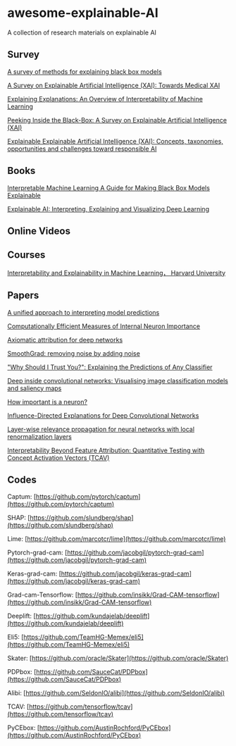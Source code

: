 # awesome-explainable-AI
A  collection of research materials on explainable AI


## Survey
[A survey of methods for explaining black box models](http://arxiv.org/abs/1802.01933)

[A Survey on Explainable Artificial Intelligence (XAI): Towards Medical XAI](http://arxiv.org/abs/1907.07374)

[Explaining Explanations: An Overview of Interpretability of Machine Learning](https://arxiv.org/abs/1806.00069)

[Peeking Inside the Black-Box: A Survey on Explainable Artificial Intelligence (XAI)](https://ieeexplore.ieee.org/document/8466590/)

[Explainable Explainable Artificial Intelligence (XAI): Concepts, taxonomies, opportunities and challenges toward responsible AI](http://arxiv.org/abs/1910.10045)


## Books

[Interpretable Machine Learning A Guide for Making Black Box Models Explainable](https://christophm.github.io/interpretable-ml-book/)

[Explainable AI: Interpreting, Explaining and Visualizing Deep Learning](http://link.springer.com/10.1007/978-3-030-28954-6)

## Online Videos

## Courses

[Interpretability and Explainability in Machine Learning， Harvard University](https://interpretable-ml-class.github.io/)

## Papers

[A unified approach to interpreting model predictions](http://arxiv.org/abs/1705.07874)

[Computationally Efficient Measures of Internal Neuron Importance](http://arxiv.org/abs/1807.09946)

[Axiomatic attribution for deep networks](http://arxiv.org/abs/1703.01365)

[SmoothGrad: removing noise by adding noise](http://arxiv.org/abs/1706.03825)

["Why Should I Trust You?": Explaining the Predictions of Any Classifier](http://arxiv.org/abs/1602.04938)

[Deep inside convolutional networks: Visualising image classification models and saliency maps](http://arxiv.org/abs/1312.6034)

[How important is a neuron?](http://arxiv.org/abs/1805.12233)

[Influence-Directed Explanations for Deep Convolutional Networks](http://arxiv.org/abs/1802.03788)

[Layer-wise relevance propagation for neural networks with local renormalization layers](http://arxiv.org/abs/1604.00825)

[Interpretability Beyond Feature Attribution: Quantitative Testing with Concept Activation Vectors (TCAV)](https://arxiv.org/abs/1711.11279)




## Codes

Captum: [https://github.com/pytorch/captum](https://github.com/pytorch/captum)

SHAP: [https://github.com/slundberg/shap](https://github.com/slundberg/shap)

Lime: [https://github.com/marcotcr/lime](https://github.com/marcotcr/lime)

Pytorch-grad-cam: [https://github.com/jacobgil/pytorch-grad-cam](https://github.com/jacobgil/pytorch-grad-cam)

Keras-grad-cam: [https://github.com/jacobgil/keras-grad-cam](https://github.com/jacobgil/keras-grad-cam)

Grad-cam-Tensorflow: [https://github.com/insikk/Grad-CAM-tensorflow](https://github.com/insikk/Grad-CAM-tensorflow)

Deeplift: [https://github.com/kundajelab/deeplift](https://github.com/kundajelab/deeplift)

Eli5: [https://github.com/TeamHG-Memex/eli5](https://github.com/TeamHG-Memex/eli5)

Skater: [https://github.com/oracle/Skater](https://github.com/oracle/Skater)

PDPbox: [https://github.com/SauceCat/PDPbox](https://github.com/SauceCat/PDPbox)

Alibi: [https://github.com/SeldonIO/alibi](https://github.com/SeldonIO/alibi)

TCAV: [https://github.com/tensorflow/tcav](https://github.com/tensorflow/tcav)

PyCEbox: [https://github.com/AustinRochford/PyCEbox](https://github.com/AustinRochford/PyCEbox)




